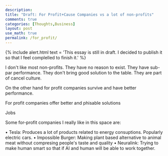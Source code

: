 ```yaml
---
description: 
title: "Draft: For Profit+Cause Companies vs a lot of non-profits"
comments: true
categories: [Thoughts,Business]
layout: post
use_math: true
permalink: /for_profit/
---
```


{% include alert.html text = 'This essay is still in draft. I decided to publish it so that I feel complelled to finish it.' %}

I don't like most non-profits. They have no reason to exist. They have sub-par performance. They don't bring good solution to the table. They are part of cancel culture.

On the other hand for profit companies survive and have better performance.

For profit companies offer better and phisable solutions

Jobs

Some for-profit companies I really like in this space are:

• Tesla: Produces a lot of products related to energy consuptions. Popularly electric cars.
• Impossible Burger: Making plant based alternative to animal meat without compresing people's taste and quality
• Neuralink: Trying to make human smart so that if AI and human will be able to work together.
